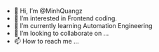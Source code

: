 - 👋 Hi, I’m @MinhQuangz
- 👀 I’m interested in Frontend coding.
- 🌱 I’m currently learning Automation Engineering
- 💞️ I’m looking to collaborate on ...
- 📫 How to reach me ...

<!---
MinhQuangz/MinhQuangz is a ✨ special ✨ repository because its `README.md` (this file) appears on your GitHub profile.
You can click the Preview link to take a look at your changes.
--->
